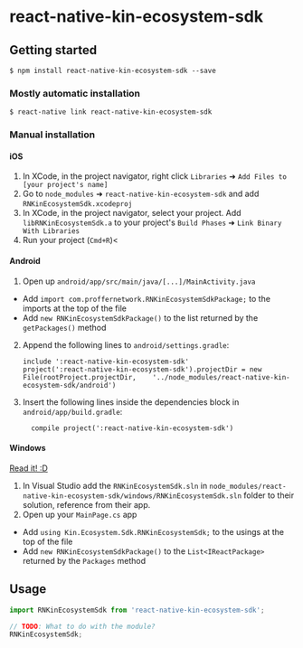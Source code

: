 
# react-native-kin-ecosystem-sdk

## Getting started

`$ npm install react-native-kin-ecosystem-sdk --save`

### Mostly automatic installation

`$ react-native link react-native-kin-ecosystem-sdk`

### Manual installation


#### iOS

1. In XCode, in the project navigator, right click `Libraries` ➜ `Add Files to [your project's name]`
2. Go to `node_modules` ➜ `react-native-kin-ecosystem-sdk` and add `RNKinEcosystemSdk.xcodeproj`
3. In XCode, in the project navigator, select your project. Add `libRNKinEcosystemSdk.a` to your project's `Build Phases` ➜ `Link Binary With Libraries`
4. Run your project (`Cmd+R`)<

#### Android

1. Open up `android/app/src/main/java/[...]/MainActivity.java`
  - Add `import com.proffernetwork.RNKinEcosystemSdkPackage;` to the imports at the top of the file
  - Add `new RNKinEcosystemSdkPackage()` to the list returned by the `getPackages()` method
2. Append the following lines to `android/settings.gradle`:
  	```
  	include ':react-native-kin-ecosystem-sdk'
  	project(':react-native-kin-ecosystem-sdk').projectDir = new File(rootProject.projectDir, 	'../node_modules/react-native-kin-ecosystem-sdk/android')
  	```
3. Insert the following lines inside the dependencies block in `android/app/build.gradle`:
  	```
      compile project(':react-native-kin-ecosystem-sdk')
  	```

#### Windows
[Read it! :D](https://github.com/ReactWindows/react-native)

1. In Visual Studio add the `RNKinEcosystemSdk.sln` in `node_modules/react-native-kin-ecosystem-sdk/windows/RNKinEcosystemSdk.sln` folder to their solution, reference from their app.
2. Open up your `MainPage.cs` app
  - Add `using Kin.Ecosystem.Sdk.RNKinEcosystemSdk;` to the usings at the top of the file
  - Add `new RNKinEcosystemSdkPackage()` to the `List<IReactPackage>` returned by the `Packages` method


## Usage
```javascript
import RNKinEcosystemSdk from 'react-native-kin-ecosystem-sdk';

// TODO: What to do with the module?
RNKinEcosystemSdk;
```
  